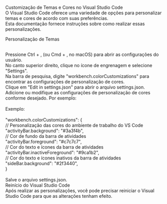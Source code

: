 Customização de Temas e Cores no Visual Studio Code<br>
O Visual Studio Code oferece uma variedade de opções para personalizar temas e cores de acordo com suas preferências. <br>
Esta documentação fornece instruções sobre como realizar essas personalizações.<br>

Personalização de Temas<br><br>

Pressione Ctrl + , (ou Cmd + , no macOS) para abrir as configurações do usuário.<br>
No canto superior direito, clique no ícone de engrenagem e selecione "Settings".<br>
Na barra de pesquisa, digite "workbench.colorCustomizations" para encontrar as configurações de personalização de cores.<br>
Clique em "Edit in settings.json" para abrir o arquivo settings.json.<br>
Adicione ou modifique as configurações de personalização de cores conforme desejado. Por exemplo:<br>
<br>
Exemplo:<br>
<br>
"workbench.colorCustomizations": {<br>
        // Personalização das cores do ambiente de trabalho do VS Code<br>
        "activityBar.background": "#3a3f4b",<br>
        // Cor de fundo da barra de atividades<br>
        "activityBar.foreground": "#c7c7c7",<br>
        // Cor do texto e ícones da barra de atividades<br>
        "activityBar.inactiveForeground": "#9ca1b2",<br>
        // Cor do texto e ícones inativos da barra de atividades<br>
        "sideBar.background": "#2f3440",<br>
}
<br>
<br>
Salve o arquivo settings.json.<br>
Reinício do Visual Studio Code<br>
Após realizar as personalizações, você pode precisar reiniciar o Visual Studio Code para que as alterações tenham efeito.
